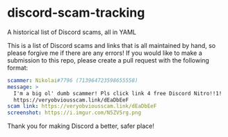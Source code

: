 # discord-scam-tracking
A historical list of Discord scams, all in YAML

This is a list of Discord scams and links that is all maintained by hand, so please forgive me if there are any errors!
If you would like to make a submission to this repo, please create a pull request with the following format:

```yaml
scammer: Nikolai#7796 (713964723598655558)
message: >
  I'm a big ol' dumb scammer! Pls click link 4 free Discord Nitro!!1!
  https://veryobviousscam.link/dEaDbEeF
scam link: https://veryobviousscam.link/dEaDbEeF
screenshot: https://i.imgur.com/N5ZVSrg.png
```

Thank you for making Discord a better, safer place!
